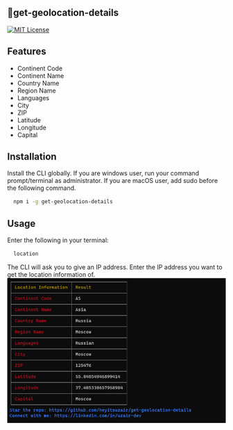 ## 📌get-geolocation-details

[![MIT License](https://img.shields.io/badge/License-MIT-green.svg)](https://choosealicense.com/licenses/mit/)

## Features

- Continent Code
- Continent Name
- Country Name
- Region Name
- Languages
- City
- ZIP
- Latitude
- Longitude
- Capital


## Installation

Install the CLI globally. If you are windows user, run your command prompt/terminal as administrator. If you are macOS user, add sudo before the following command.

```bash
  npm i -g get-geolocation-details
```
## Usage

Enter the following in your terminal:


```bash
  location
```
The CLI will ask you to give an IP address. Enter the IP address you want to get the location information of.
![Image](/img/cli-img.PNG "Image")